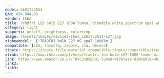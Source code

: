 ```yaml
---
model: LED1732G11
EAN: 604.084.83
vendor: IKEA
title: Trådfri LED bulb E27 1000 lumen, dimmable white spectrum opal white
category: light
supports: on/off, brightness, colortemp
image: /assets/images/devices/Ikea_LED1732G11-E27.jpg
zigbeemodel:  ['TRADFRI bulb E27 WS opal 1000lm']
compatible: [z2m, tasmota, zigate, zha, deconz]
zigate: https://zigate.fr/le-materiel-compatible-zigate/compatible/ikeatradfrie271000lumens
mlink: https://www.ikea.com/pt/en/p/tradfri-led-bulb-e27-1000-lumen-wireless-dimmable-white-spectrum-opal-white-60408483/
link: https://www.amazon.co.uk/TR%C3%85DFRI-lumen-wireless-dimmable-white/dp/B07KM1XFZG
link2: 
link3: 
---
```

